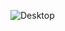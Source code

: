 ![Desktop](https://workspace.v2ex.com/file/ba9d277e-6f4c-11e5-98d0-90b11c50e3c5/thumb_IMG_1710_1024.jpg)
